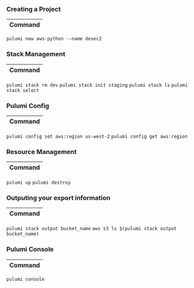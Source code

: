 

### Creating a Project
|Command|
|----|
`pulumi new aws-python --name devec2`

### Stack Management
|Command|
|----|
`pulumi stack rm dev`
`pulumi stack init staging`
`pulumi stack ls`
`pulumi stack select`

### Pulumi Config
|Command|
|----|
`pulumi config set aws:region us-west-2`
`pulumi config get aws:region`

### Resource Management
|Command|
|----|
`pulumi up`
`pulumi destroy`


### Outputing your export information
|Command|
|----|
`pulumi stack output bucket_name`
`aws s3 ls $(pulumi stack output bucket_name)`

### Pulumi Console
|Command|
|----|
`pulumi console`
